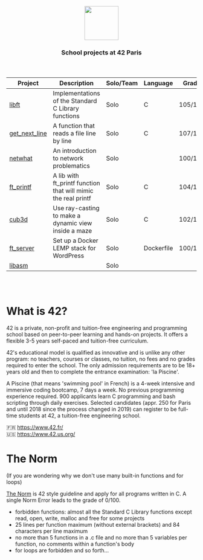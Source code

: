 <p align="center"> 

<img  width="90" src="https://i.postimg.cc/R0y5fHw3/42-logo.png">

</p>

<h3 align="center">School projects at 42 Paris<br><br><br>
</h3>



| Project                                  | Description                                                   | Solo/Team | Language   | Grade   |
|------------------------------------------|---------------------------------------------------------------|-----------|------------|---------|
| [libft](./1-libft)                       | Implementations of the Standard C Library functions           | Solo      | C          | 105/100 |
| [get_next_line](./2-get_next_line)       | A function that reads a file line by line                     | Solo      | C          | 107/100 |
| [netwhat](https://drive.google.com/file/d/19wuNml6piO6r4EacTPL0VK9hwDEbs2pB/view?usp=sharing)| An introduction to network problematics                       | Solo      |            | 100/100 |
| [ft_printf](./4-ft_printf)               | A lib with ft_printf function that will mimic the real printf | Solo      | C          | 104/100 |
| [cub3d](./5-cub3d)                       | Use ray-casting to make a dynamic view inside a maze          | Solo      | C          | 102/100 |
| [ft_server](./6-ft_server)               | Set up a Docker LEMP stack for WordPress                      | Solo      | Dockerfile | 100/100 |
| [libasm](./7-libasm)                     |                                                               | Solo      |            |         |

<br><br>
# What is 42?

42 is a private, non-profit and tuition-free engineering and programming school based on peer-to-peer learning and hands-on projects. It offers a flexible 3-5 years self-paced and tuition-free curriculum.

42's educational model is qualified as innovative and is unlike any other program: no teachers, courses or classes, no tuition, no fees and no grades required to enter the school. The only admission requirements are to be 18+ years old and then to complete the entrance examination: 'la Piscine'.

A Piscine (that means 'swimming pool' in French) is a 4-week intensive and immersive coding bootcamp, 7 days a week. No previous programming experience required. 900 applicants learn C programming and bash scripting through daily exercises. Selected candidates (appr. 250 for Paris and until 2018 since the process changed in 2019) can register to be full-time students at 42, a tuition-free engineering school.

🇫🇷 https://www.42.fr/ <br>
🇺🇸 https://www.42.us.org/

# The Norm

(If you are wondering why we don't use many built-in functions and for loops)

[The Norm](https://github.com/42Paris/norminette) is 42 style guideline and apply for all programs written in C. A single Norm Error leads to the grade of 0/100.
* forbidden functions: almost all the Standard C Library functions except read, open, write, malloc and free for some projects
* 25 lines per function maximum (without external brackets) and 84 characters per line maximum
* no more than 5 functions in a .c file and no more than 5 variables per function, no comments within a function's body
* for loops are forbidden
and so forth...
